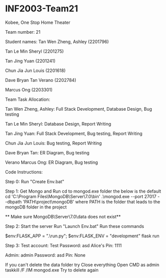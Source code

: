 # INF2003-Team21

Kobee, One Stop Home Theater

Team number: 21

Student names:
Tan Wen Zheng, Ashley (2201796)

Tan Le Min Sheryl (2201275)

Tan Jing Yuan (2201241)

Chun Jia Jun Louis (2201618)

Dave Bryan Tan Verano (2202784)

Marcus Ong (2203301)



Team Task Allocation:

Tan Wen Zheng, Ashley: Full Stack Development, Database Design, Bug testing

Tan Le Min Sheryl: Database Design, Report Writing

Tan Jing Yuan: Full Stack Development, Bug testing, Report Writing

Chun Jia Jun Louis: Bug testing, Report Writing

Dave Bryan Tan: ER Diagram, Bug testing

Verano Marcus Ong: ER Diagram, Bug testing



Code Instructions:

Step 0: Run "Create Env.bat"

Step 1: Get Mongo and Run
cd to mongod.exe folder the below is the default
cd 'C:\Program Files\MongoDB\Server\7.0\bin'
.\mongod.exe --port 27017 --dbpath 'PATH\project\mongoDB' where PATH is the folder that leads to the mongoDB folder in the project

** Make sure MongoDB\Server\7.0\data does not exist**

Step 2: Start the server
Run "Launch Env.bat"
Run these commands 

$env:FLASK_APP = ".\run.py"; $env:FLASK_ENV = "development"
flask run

Step 3:
Test account: Test
Password: asd
Alice's Pin: 1111

Admin: admin
Password: asd
Pin: None

If you can't delete the data folder try
Close everything
Open CMD as admin
taskkill /F /IM mongod.exe
Try to delete again
